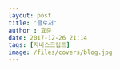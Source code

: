 ```yaml
---
layout: post
title: '클로저'
author : 효준
date: 2017-12-26 21:14
tags: [자바스크립트]
image: /files/covers/blog.jpg
---
```


